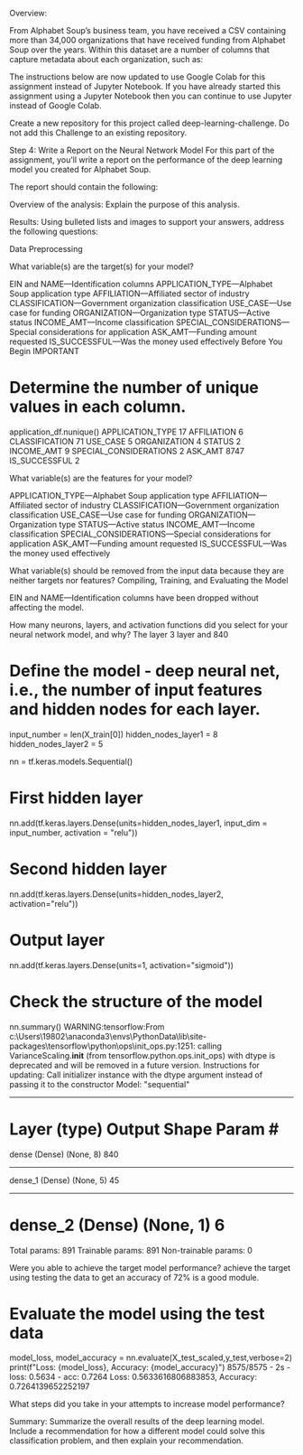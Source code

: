 Overview:


From Alphabet Soup’s business team, you have received a CSV containing more than 34,000 organizations that have received funding from Alphabet Soup over the years. Within this dataset are a number of columns that capture metadata about each organization, such as:



The instructions below are now updated to use Google Colab for this assignment instead of Jupyter Notebook. If you have already started this assignment using a Jupyter Notebook then you can continue to use Jupyter instead of Google Colab.

Create a new repository for this project called deep-learning-challenge. Do not add this Challenge to an existing repository.


Step 4: Write a Report on the Neural Network Model
For this part of the assignment, you’ll write a report on the performance of the deep learning model you created for Alphabet Soup.

The report should contain the following:

Overview of the analysis: Explain the purpose of this analysis.

Results: Using bulleted lists and images to support your answers, address the following questions:

Data Preprocessing

What variable(s) are the target(s) for your model?

EIN and NAME—Identification columns
APPLICATION_TYPE—Alphabet Soup application type
AFFILIATION—Affiliated sector of industry
CLASSIFICATION—Government organization classification
USE_CASE—Use case for funding
ORGANIZATION—Organization type
STATUS—Active status
INCOME_AMT—Income classification
SPECIAL_CONSIDERATIONS—Special considerations for application
ASK_AMT—Funding amount requested
IS_SUCCESSFUL—Was the money used effectively
Before You Begin
IMPORTANT
# Determine the number of unique values in each column.
application_df.nunique()
APPLICATION_TYPE            17
AFFILIATION                  6
CLASSIFICATION              71
USE_CASE                     5
ORGANIZATION                 4
STATUS                       2
INCOME_AMT                   9
SPECIAL_CONSIDERATIONS       2
ASK_AMT                   8747
IS_SUCCESSFUL                2

What variable(s) are the features for your model?

APPLICATION_TYPE—Alphabet Soup application type
AFFILIATION—Affiliated sector of industry
CLASSIFICATION—Government organization classification
USE_CASE—Use case for funding
ORGANIZATION—Organization type
STATUS—Active status
INCOME_AMT—Income classification
SPECIAL_CONSIDERATIONS—Special considerations for application
ASK_AMT—Funding amount requested
IS_SUCCESSFUL—Was the money used effectively


What variable(s) should be removed from the input data because they are neither targets nor features?
Compiling, Training, and Evaluating the Model

EIN and NAME—Identification columns have been dropped without affecting the model.

How many neurons, layers, and activation functions did you select for your neural network model, and why?
The layer 3 layer and 840 

# Define the model - deep neural net, i.e., the number of input features and hidden nodes for each layer.
input_number = len(X_train[0])
hidden_nodes_layer1 = 8
hidden_nodes_layer2 = 5

nn = tf.keras.models.Sequential()

# First hidden layer
nn.add(tf.keras.layers.Dense(units=hidden_nodes_layer1, input_dim = input_number, activation = "relu"))

# Second hidden layer
nn.add(tf.keras.layers.Dense(units=hidden_nodes_layer2, activation="relu"))

# Output layer
nn.add(tf.keras.layers.Dense(units=1, activation="sigmoid"))

# Check the structure of the model
nn.summary()
WARNING:tensorflow:From c:\Users\19802\anaconda3\envs\PythonData\lib\site-packages\tensorflow\python\ops\init_ops.py:1251: calling VarianceScaling.__init__ (from tensorflow.python.ops.init_ops) with dtype is deprecated and will be removed in a future version.
Instructions for updating:
Call initializer instance with the dtype argument instead of passing it to the constructor
Model: "sequential"
_________________________________________________________________
Layer (type)                 Output Shape              Param #   
=================================================================
dense (Dense)                (None, 8)                 840       
_________________________________________________________________
dense_1 (Dense)              (None, 5)                 45        
_________________________________________________________________
dense_2 (Dense)              (None, 1)                 6         
=================================================================
Total params: 891
Trainable params: 891
Non-trainable params: 0


Were you able to achieve the target model performance?
achieve the target using testing the data to get an accuracy of 72% is a good module.

# Evaluate the model using the test data
model_loss, model_accuracy = nn.evaluate(X_test_scaled,y_test,verbose=2)
print(f"Loss: {model_loss}, Accuracy: {model_accuracy}")
8575/8575 - 2s - loss: 0.5634 - acc: 0.7264
Loss: 0.5633616806883853, Accuracy: 0.7264139652252197

What steps did you take in your attempts to increase model performance?

Summary: Summarize the overall results of the deep learning model. Include a recommendation for how a different model could solve this classification problem, and then explain your recommendation.
